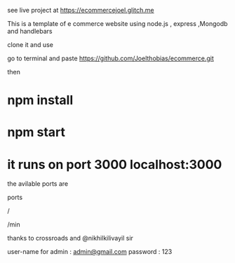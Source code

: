 
see live project at  https://ecommercejoel.glitch.me




This is a template of e commerce website using 
node.js , express ,Mongodb and handlebars 


clone it and use 

go to terminal and paste https://github.com/Joelthobias/ecommerce.git 


then  


npm install
=======			

npm start
=======

it runs on port 3000  localhost:3000
=======
the avilable ports are


ports

/

/min

thanks to  crossroads and @nikhilkilivayil sir



user-name for admin : admin@gmail.com
password : 123
